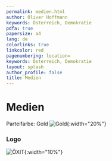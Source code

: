 ```yaml
---
permalink: medien.html
author: Oliver Hoffmann
keywords: Österreich, Demokratie
pdfa: true
papersize: a4
lang: de
colorlinks: true
linkcolor: red
pagenumbering: location=
keywords: Österreich, Demokratie
layout: splash
author_profile: false
title: Medien
---
```


# Medien

Parteifarbe: Gold ![Gold]({{site.url}}{{site.baseurl}}/assets/images/ffd700.svg){:width="20%"}

### Logo

![ÖXIT]({{site.url}}{{site.baseurl}}/assets/images/2024-02-15-ÖXIT-Logo-full-optimiert.svg){:width="10%"}
